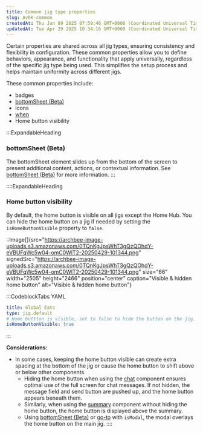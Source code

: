 ```yaml
---
title: Common jig type properties
slug: AvbK-common
createdAt: Thu Jan 09 2025 07:59:46 GMT+0000 (Coordinated Universal Time)
updatedAt: Tue Apr 29 2025 10:34:16 GMT+0000 (Coordinated Universal Time)
---
```


Certain properties are shared across all jig types, ensuring consistency and flexibility in configuration. These common properties allow you to define behaviors, appearance, and functionality that apply universally, regardless of the specific jig type being used. This simplifies the setup process and helps maintain uniformity across different jigs.

These common properties include:

- badges
- [bottomSheet (Beta)](<./Common jig type properties/bottomSheet _Beta_.md>)&#x20;
- icons
- [when](<./../Components/Common component properties.md>)&#x20;
- Home button visibility

:::ExpandableHeading
### bottomSheet (Beta)

The bottomSheet element slides up from the bottom of the screen to present additional content, actions, or contextual information. See [bottomSheet (Beta)](<./Common jig type properties/bottomSheet _Beta_.md>) for more information.
:::

::::ExpandableHeading
### Home button visibility

By default, the home button is visible on all jigs except the Home Hub. You can hide the home button on a jig if needed by setting the `isHomeButtonVisible` property to `false`.

::Image[]{src="https://archbee-image-uploads.s3.amazonaws.com/0TQnKgJpsWhT3gQzQOhdY-eVBUFqWc5w04-omC0WlT2-20250429-101344.png" signedSrc="https://archbee-image-uploads.s3.amazonaws.com/0TQnKgJpsWhT3gQzQOhdY-eVBUFqWc5w04-omC0WlT2-20250429-101344.png" size="66" width="2505" height="2466" position="center" caption="Visible & hidden home button" alt="Visible & hidden home button"}

:::CodeblockTabs
YAML

```yaml
title: Global Eats
type: jig.default
# Home buttton is visible, set to false to hide the button on the jig. 
isHomeButtonVisible: true
```
:::

**Considerations:**

- In some cases, keeping the home button visible can create extra spacing at the bottom of the jig or cause the home button to shift above or below other components.
  - Hiding the home button when using the [chat](./../Components/chat.md) component ensures optimal use of the full screen for chat messages. If not hidden, the message field and send button are pushed up, and the home button appears beneath them.
  - Similarly, when using the [summary](./../Components/summary.md) component without hiding the home button, the home button is displayed above the summary.
  - Using [bottomSheet (Beta)](<./Common jig type properties/bottomSheet _Beta_.md>) or [go-to](./../Actions/go-to.md) with `isModal`, the modal overlays the home button on the main jig.&#x20;
::::

